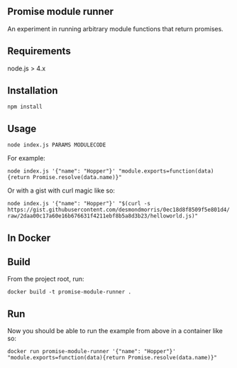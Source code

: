 ## Promise module runner

An experiment in running arbitrary module functions that return promises.

## Requirements

node.js > 4.x

## Installation

`npm install`

## Usage

`node index.js PARAMS MODULECODE`

For example:

`node index.js '{"name": "Hopper"}' "module.exports=function(data){return Promise.resolve(data.name)}"`

Or with a gist with curl magic like so:

`node index.js '{"name": "Hopper"}' "$(curl -s https://gist.githubusercontent.com/desmondmorris/0ec18d8f8509f5e801d4/raw/2daa00c17a60e16b676631f4211ebf8b5a8d3b23/helloworld.js)"`

## In Docker

## Build

From the project root, run:

`docker build -t promise-module-runner .`

## Run
Now you should be able to run the example from above in a container like so:

`docker run promise-module-runner '{"name": "Hopper"}' "module.exports=function(data){return Promise.resolve(data.name)}"`
